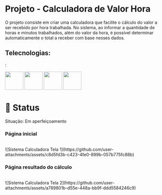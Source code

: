   <h1>Projeto - Calculadora de Valor Hora</h1>
  
  <p>O projeto consiste em criar uma calculadora que facilite o cálculo do valor a ser recebido por hora trabalhada. No sistema, ao informar a quantidade de horas e minutos trabalhados, além do valor da hora, é possível determinar automaticamente o total a receber com base nesses dados.</p>
  
  <h2>Telecnologias:</h2>:
  </p>
  
  <span>
    <img src="https://getbootstrap.com/docs/5.0/assets/brand/bootstrap-logo.svg" height="60">
    <img src="https://upload.wikimedia.org/wikipedia/commons/thumb/3/31/Webysther_20160423_-_Elephpant.svg/2560px-Webysther_20160423_-_Elephpant.svg.png" height="60">
    <img src="https://encrypted-tbn0.gstatic.com/images?q=tbn:ANd9GcQHbFyCIgAHrJAjB1IqhtfJbYgp0PgEVBumx2XhfvNh5srt0lMNgSLR1aS8MhlOpZBVrb0&usqp=CAU" height="60">
    <img src="https://cdn-icons-png.flaticon.com/512/732/732190.png" height="60">
  </span>
   
  <h1>📜 Status </h1>
  <p> Situação: Em aperfeiçoamento </p>
  
  <h3> Página inicial </h3>
  <br>
  ![Sistema Calculadora Tela 1](https://github.com/user-attachments/assets/c8d5fd3b-c423-4fe0-899b-057b775fc88b)
  <br>
  
  <h3> Página resultado do cálculo </h3>
  <br>
  ![Sistema Calculadora Tela 2](https://github.com/user-attachments/assets/a789801b-d55e-448a-bb9f-ddd5584246c9)
  <br>
  

